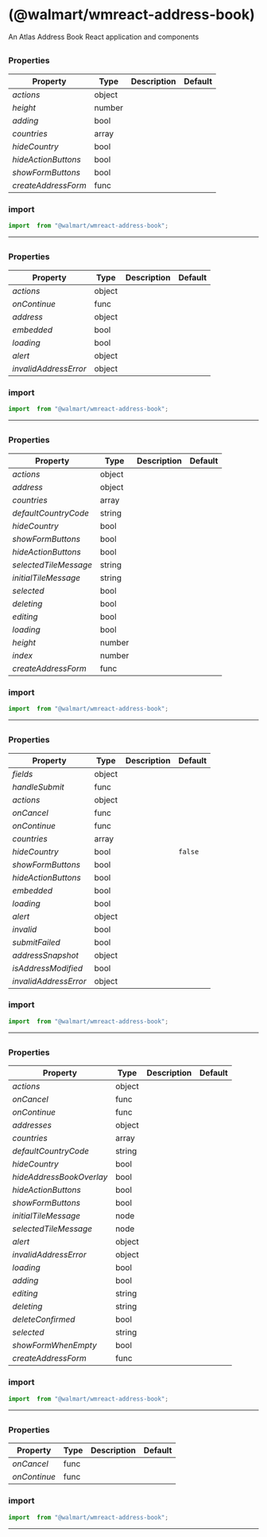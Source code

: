 #  (@walmart/wmreact-address-book)

An Atlas Address Book React application and components


## 



### Properties

| Property | Type | Description | Default |
| -------- | ---- | ----------- | ------- |
| *actions* | object |  | 
| *height* | number |  | 
| *adding* | bool |  | 
| *countries* | array |  | 
| *hideCountry* | bool |  | 
| *hideActionButtons* | bool |  | 
| *showFormButtons* | bool |  | 
| *createAddressForm* | func |  | 

### import

```jsx
import  from "@walmart/wmreact-address-book";
```

<hr/>

## 



### Properties

| Property | Type | Description | Default |
| -------- | ---- | ----------- | ------- |
| *actions* | object |  | 
| *onContinue* | func |  | 
| *address* | object |  | 
| *embedded* | bool |  | 
| *loading* | bool |  | 
| *alert* | object |  | 
| *invalidAddressError* | object |  | 

### import

```jsx
import  from "@walmart/wmreact-address-book";
```

<hr/>

## 



### Properties

| Property | Type | Description | Default |
| -------- | ---- | ----------- | ------- |
| *actions* | object |  | 
| *address* | object |  | 
| *countries* | array |  | 
| *defaultCountryCode* | string |  | 
| *hideCountry* | bool |  | 
| *showFormButtons* | bool |  | 
| *hideActionButtons* | bool |  | 
| *selectedTileMessage* | string |  | 
| *initialTileMessage* | string |  | 
| *selected* | bool |  | 
| *deleting* | bool |  | 
| *editing* | bool |  | 
| *loading* | bool |  | 
| *height* | number |  | 
| *index* | number |  | 
| *createAddressForm* | func |  | 

### import

```jsx
import  from "@walmart/wmreact-address-book";
```

<hr/>

## 



### Properties

| Property | Type | Description | Default |
| -------- | ---- | ----------- | ------- |
| *fields* | object |  | 
| *handleSubmit* | func |  | 
| *actions* | object |  | 
| *onCancel* | func |  | 
| *onContinue* | func |  | 
| *countries* | array |  | 
| *hideCountry* | bool |  | `false`
| *showFormButtons* | bool |  | 
| *hideActionButtons* | bool |  | 
| *embedded* | bool |  | 
| *loading* | bool |  | 
| *alert* | object |  | 
| *invalid* | bool |  | 
| *submitFailed* | bool |  | 
| *addressSnapshot* | object |  | 
| *isAddressModified* | bool |  | 
| *invalidAddressError* | object |  | 

### import

```jsx
import  from "@walmart/wmreact-address-book";
```

<hr/>

## 



### Properties

| Property | Type | Description | Default |
| -------- | ---- | ----------- | ------- |
| *actions* | object |  | 
| *onCancel* | func |  | 
| *onContinue* | func |  | 
| *addresses* | object |  | 
| *countries* | array |  | 
| *defaultCountryCode* | string |  | 
| *hideCountry* | bool |  | 
| *hideAddressBookOverlay* | bool |  | 
| *hideActionButtons* | bool |  | 
| *showFormButtons* | bool |  | 
| *initialTileMessage* | node |  | 
| *selectedTileMessage* | node |  | 
| *alert* | object |  | 
| *invalidAddressError* | object |  | 
| *loading* | bool |  | 
| *adding* | bool |  | 
| *editing* | string |  | 
| *deleting* | string |  | 
| *deleteConfirmed* | bool |  | 
| *selected* | string |  | 
| *showFormWhenEmpty* | bool |  | 
| *createAddressForm* | func |  | 

### import

```jsx
import  from "@walmart/wmreact-address-book";
```

<hr/>

## 



### Properties

| Property | Type | Description | Default |
| -------- | ---- | ----------- | ------- |
| *onCancel* | func |  | 
| *onContinue* | func |  | 

### import

```jsx
import  from "@walmart/wmreact-address-book";
```

<hr/>
